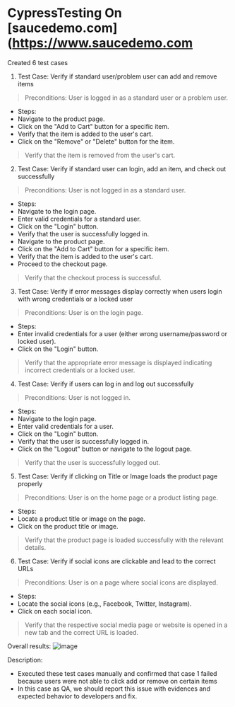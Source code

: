 # CypressTesting On [saucedemo.com](https://www.saucedemo.com
Created 6 test cases 
1. Test Case: Verify if standard user/problem user can add and remove items
> Preconditions: User is logged in as a standard user or a problem user.
- Steps:
- Navigate to the product page.
- Click on the "Add to Cart" button for a specific item.
- Verify that the item is added to the user's cart.
- Click on the "Remove" or "Delete" button for the item.
> Verify that the item is removed from the user's cart.

2. Test Case: Verify if standard user can login, add an item, and check out successfully
> Preconditions: User is not logged in as a standard user.
- Steps:
- Navigate to the login page.
- Enter valid credentials for a standard user.
- Click on the "Login" button.
- Verify that the user is successfully logged in.
- Navigate to the product page.
- Click on the "Add to Cart" button for a specific item.
- Verify that the item is added to the user's cart.
- Proceed to the checkout page.
> Verify that the checkout process is successful.
3. Test Case: Verify if error messages display correctly when users login with wrong credentials or a locked user

> Preconditions: User is on the login page.
- Steps:
- Enter invalid credentials for a user (either wrong username/password or locked user).
- Click on the "Login" button.
> Verify that the appropriate error message is displayed indicating incorrect credentials or a locked user.

4. Test Case: Verify if users can log in and log out successfully

> Preconditions: User is not logged in.
- Steps:
- Navigate to the login page.
- Enter valid credentials for a user.
- Click on the "Login" button.
- Verify that the user is successfully logged in.
- Click on the "Logout" button or navigate to the logout page.
> Verify that the user is successfully logged out.

5. Test Case: Verify if clicking on Title or Image loads the product page properly

> Preconditions: User is on the home page or a product listing page.
- Steps:
- Locate a product title or image on the page.
- Click on the product title or image.
> Verify that the product page is loaded successfully with the relevant details.

6. Test Case: Verify if social icons are clickable and lead to the correct URLs

> Preconditions: User is on a page where social icons are displayed.
- Steps:
- Locate the social icons (e.g., Facebook, Twitter, Instagram).
- Click on each social icon.
> Verify that the respective social media page or website is opened in a new tab and the correct URL is loaded.

Overall results: 
![image](https://github.com/huysam11/CypressTesting/assets/99052999/b4331497-cf97-41c8-8851-c43fbaeaad1c)
 
 Description:
- Executed these test cases manually and confirmed that case 1 failed because users were not able to click add or remove on certain items
- In this case as QA, we should report this issue with evidences and expected behavior to developers and fix.
